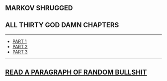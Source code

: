 ## MARKOV SHRUGGED
## ALL THIRTY GOD DAMN CHAPTERS

---

* [PART 1](https://scoutquinn.github.io/markov-shrugged/markov-shrugged-part-1)
* [PART 2](https://scoutquinn.github.io/markov-shrugged/markov-shrugged-part-2)
* [PART 3](https://scoutquinn.github.io/markov-shrugged/markov-shrugged-part-3)

---

## [READ A PARAGRAPH OF RANDOM BULLSHIT](https://markov-shrugged.herokuapp.com)
